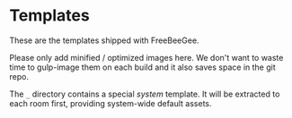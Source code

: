 # Templates

These are the templates shipped with FreeBeeGee.

Please only add minified / optimized images here. We don't want to waste time to gulp-image them on each build and it also saves space in the git repo.

The `_` directory contains a special *system* template. It will be extracted to each room first, providing system-wide default assets.
